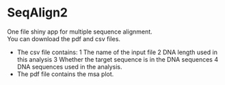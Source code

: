 # SeqAlign2
One file shiny app for multiple sequence alignment.  
You can download the pdf and csv files.  
  * The csv file contains: 
    1 The name of the input file 
    2 DNA length used in this analysis
    3 Whether the target sequence is in the DNA sequences
    4 DNA sequences used in the analysis.
  * The pdf file contains the msa plot.
